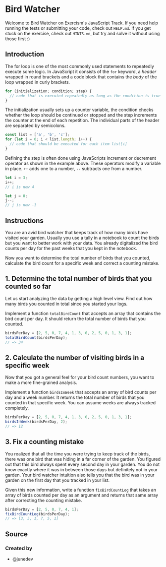 # Bird Watcher

Welcome to Bird Watcher on Exercism's JavaScript Track.
If you need help running the tests or submitting your code, check out `HELP.md`.
If you get stuck on the exercise, check out `HINTS.md`, but try and solve it without using those first :)

## Introduction

The for loop is one of the most commonly used statements to repeatedly execute some logic.
In JavaScript it consists of the `for` keyword, a _header_ wrapped in round brackets and a code block that contains the _body_ of the loop wrapped in curly brackets.

```javascript
for (initialization; condition; step) {
  // code that is executed repeatedly as long as the condition is true
}
```

The initialization usually sets up a counter variable, the condition checks whether the loop should be continued or stopped and the step increments the counter at the end of each repetition.
The individual parts of the header are separated by semicolons.

```javascript
const list = ['a', 'b', 'c'];
for (let i = 0; i < list.length; i++) {
  // code that should be executed for each item list[i]
}
```

Defining the step is often done using JavaScripts increment or decrement operator as shown in the example above.
These operators modify a variable in place.
`++` adds one to a number, `--` subtracts one from a number.

```javascript
let i = 3;
i++;
// i is now 4

let j = 0;
j--;
// j is now -1
```

## Instructions

You are an avid bird watcher that keeps track of how many birds have visited your garden.
Usually you use a tally in a notebook to count the birds but you want to better work with your data.
You already digitalized the bird counts per day for the past weeks that you kept in the notebook.

Now you want to determine the total number of birds that you counted, calculate the bird count for a specific week and correct a counting mistake.

## 1. Determine the total number of birds that you counted so far

Let us start analyzing the data by getting a high level view. Find out how many birds you counted in total since you started your logs.

Implement a function `totalBirdCount` that accepts an array that contains the bird count per day. It should return the total number of birds that you counted.

```javascript
birdsPerDay = [2, 5, 0, 7, 4, 1, 3, 0, 2, 5, 0, 1, 3, 1];
totalBirdCount(birdsPerDay);
// => 34
```

## 2. Calculate the number of visiting birds in a specific week

Now that you got a general feel for your bird count numbers, you want to make a more fine-grained analysis.

Implement a function `birdsInWeek` that accepts an array of bird counts per day and a week number.
It returns the total number of birds that you counted in that specific week. You can assume weeks are always tracked completely.

```javascript
birdsPerDay = [2, 5, 0, 7, 4, 1, 3, 0, 2, 5, 0, 1, 3, 1];
birdsInWeek(birdsPerDay, 2);
// => 12
```

## 3. Fix a counting mistake

You realized that all the time you were trying to keep track of the birds, there was one bird that was hiding in a far corner of the garden.
You figured out that this bird always spent every second day in your garden.
You do not know exactly where it was in between those days but definitely not in your garden.
Your bird watcher intuition also tells you that the bird was in your garden on the first day that you tracked in your list.

Given this new information, write a function `fixBirdCountLog` that takes an array of birds counted per day as an argument and returns that same array after correcting the counting mistake.

```javascript
birdsPerDay = [2, 5, 0, 7, 4, 1];
fixBirdCountLog(birdsPerDay);
// => [3, 5, 1, 7, 5, 1]
```

## Source

### Created by

- @junedev